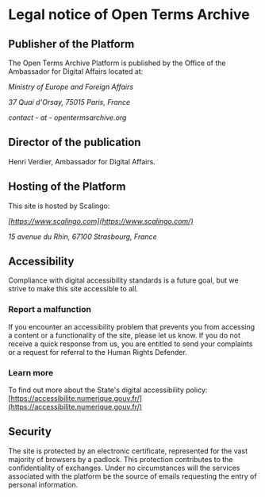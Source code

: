 Legal notice of Open Terms Archive
==================================

Publisher of the Platform
-------------------------

The Open Terms Archive Platform is published by the Office of the Ambassador for Digital Affairs located at:

_Ministry of Europe and Foreign Affairs_

_37 Quai d'Orsay, 75015 Paris, France_

_contact - at - opentermsarchive.org_

Director of the publication
---------------------------

Henri Verdier, Ambassador for Digital Affairs.

Hosting of the Platform
-----------------------

This site is hosted by Scalingo:

_[https://www.scalingo.com](https://www.scalingo.com/)_

_15 avenue du Rhin, 67100 Strasbourg, France_

Accessibility
-------------

Compliance with digital accessibility standards is a future goal, but we strive to make this site accessible to all.

### Report a malfunction

If you encounter an accessibility problem that prevents you from accessing a content or a functionality of the site, please let us know. If you do not receive a quick response from us, you are entitled to send your complaints or a request for referral to the Human Rights Defender.

### Learn more

To find out more about the State's digital accessibility policy: [https://accessibilite.numerique.gouv.fr/](https://accessibilite.numerique.gouv.fr/)

Security
--------

The site is protected by an electronic certificate, represented for the vast majority of browsers by a padlock. This protection contributes to the confidentiality of exchanges. Under no circumstances will the services associated with the platform be the source of emails requesting the entry of personal information.